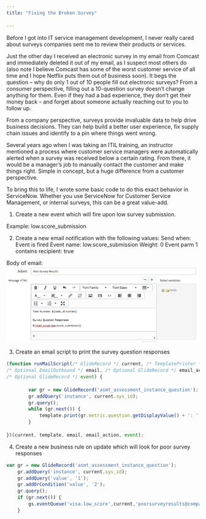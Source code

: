 ```yaml
---
title: "Fixing the Broken Survey"

---
```


Before I got into IT service management development, I never really cared about surveys companies sent me to review their products or services.  

Just the other day I received an electronic survey in my email from Comcast and immediately deleted it out of my email, as I suspect most others do (also note I believe Comcast has some of the worst customer service of all time and I hope Netflix puts them out of business soon).  It begs the question – why do only 1 out of 10 people fill out electronic surveys?  From a consumer perspective, filling out a 10-question survey doesn’t change anything for them.  Even if they had a bad experience, they don’t get their money back – and forget about someone actually reaching out to you to follow up.

From a company perspective, surveys provide invaluable data to help drive business decisions.  They can help build a better user experience, fix supply chain issues and identify to a pin where things went wrong.

Several years ago when I was taking an ITIL training, an instructor mentioned a process where customer service managers were automatically alerted when a survey was received below a certain rating.  From there, it would be a manager’s job to manually contact the customer and make things right.  Simple in concept, but a huge difference from a customer perspective.

To bring this to life, I wrote some basic code to do this exact behavior in ServiceNow.  Whether you use ServiceNow for Customer Service Management, or internal surveys, this can be a great value-add.

1.  Create a new event which will fire upon low survey submission.

 
Example: low.score_submission

2. Create a new email notification with the following values:
Send when: Event is fired
Event name: low.score_submission
Weight: 0
Event parm 1 contains recipient: true

Body of email:
<a href="/assets/images/hr portal.png"><img src="/assets/images/Screen Shot 2018-08-24 at 7.36.34 PM.png"></a>

3.  Create an email script to print the survey question responses

```javascript
(function runMailScript(/* GlideRecord */ current, /* TemplatePrinter */ template,
/* Optional EmailOutbound */ email, /* Optional GlideRecord */ email_action,
/* Optional GlideRecord */ event) {

		var gr = new GlideRecord('asmt_assessment_instance_question');
		gr.addQuery('instance', current.sys_id);
		gr.query();
		while (gr.next()) {
			template.print(gr.metric.question.getDisplayValue() + ': ' + gr.value.getDisplayValue() + "\n");
		}
		
})(current, template, email, email_action, event);
```

4.  Create a new business rule on update which will look for poor survey responses

```javascript
var gr = new GlideRecord('asmt_assessment_instance_question');
	gr.addQuery('instance', current.sys_id);
	gr.addQuery('value', '1');
	gr.addOrCondition('value', '2');
	gr.query();
	if (gr.next()) {
		gs.eventQueue('visa.low_score',current,'poorsurveyresults@company.com',gs.getUserName());
	}
```

